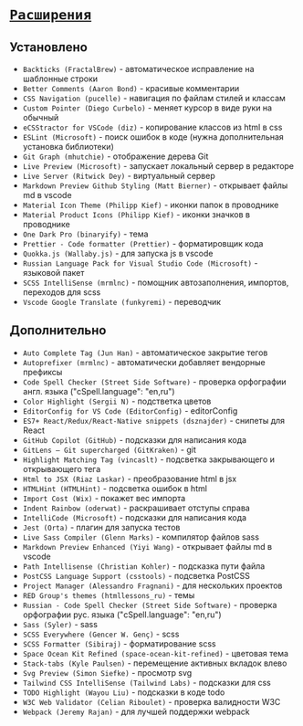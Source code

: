# [`Расширения`](./index.md)

## Установлено

- `Backticks (FractalBrew)` - автоматическое исправление на шаблонные строки
- `Better Comments (Aaron Bond)` - красивые комментарии
- `CSS Navigation (pucelle)` - навигация по файлам стилей и классам
- `Custom Pointer (Diego Curbelo)` - меняет курсор в виде руки на обычный
- `eCSStractor for VSCode (diz)` - копирование классов из html в css
- `ESLint (Microsoft)` - поиск ошибок в коде (нужна дополнительная установка библиотеки)
- `Git Graph (mhutchie)` - отображение дерева Git
- `Live Preview (Microsoft)` - запускает локальный сервер в редакторе
- `Live Server (Ritwick Dey)` - виртуальный сервер
- `Markdown Preview Github Styling (Matt Bierner)` - открывает файлы md в vscode
- `Material Icon Theme (Philipp Kief)` - иконки папок в проводнике
- `Material Product Icons (Philipp Kief)` - иконки значков в проводнике
- `One Dark Pro (binaryify)` - тема
- `Prettier - Code formatter (Prettier)` - форматировщик кода
- `Quokka.js (Wallaby.js)` - для запуска js в vscode
- `Russian Language Pack for Visual Studio Code (Microsoft)` - языковой пакет
- `SCSS IntelliSense (mrmlnc)` - помощник автозаполнения, импортов, переходов для scss
- `Vscode Google Translate (funkyremi)` - переводчик

## Дополнительно

- `Auto Complete Tag (Jun Han)` - автоматическое закрытие тегов
- `Autoprefixer (mrmlnc)` - автоматически добавляет вендорные префиксы
- `Code Spell Checker (Street Side Software)` - проверка орфографии англ. языка ("cSpell.language": "en,ru")
- `Color Highlight (Sergii N)` - подстветка цветов
- `EditorConfig for VS Code (EditorConfig)` - editorConfig
- `ES7+ React/Redux/React-Native snippets (dsznajder)` - снипеты для React
- `GitHub Copilot (GitHub)` - подсказки для написания кода
- `GitLens — Git supercharged (GitKraken)` - git
- `Highlight Matching Tag (vincaslt)` - подсветка закрывающего и открывающего тега
- `Html to JSX (Riaz Laskar)` - преобразование html в jsx
- `HTMLHint (HTMLHint)` - подсветка ошибок в html
- `Import Cost (Wix)` - покажет вес импорта
- `Indent Rainbow (oderwat)` - раскрашивает отступы справа
- `IntelliCode (Microsoft)` - подсказки для написания кода
- `Jest (Orta)` - плагин для запуска тестов
- `Live Sass Compiler (Glenn Marks)` - компилятор файлов sass
- `Markdown Preview Enhanced (Yiyi Wang)` - открывает файлы md в vscode
- `Path Intellisense (Christian Kohler)` - подсказка пути файла
- `PostCSS Language Support (csstools)` - подсветка PostCSS
- `Project Manager (Alessandro Fragnani)` - для нескольких проектов
- `RED Group's themes (htmllessons_ru)` - темы
- `Russian - Code Spell Checker (Street Side Software)` - проверка орфографии рус. языка ("cSpell.language": "en,ru")
- `Sass (Syler)` - sass
- `SCSS Everywhere (Gencer W. Genç)` - scss
- `SCSS Formatter (Sibiraj)` - форматирование scss
- `Space Ocean Kit Refined (space-ocean-kit-refined)` - цветовая тема
- `Stack-tabs (Kyle Paulsen)` - перемещение активных вкладок влево
- `Svg Preview (Simon Siefke)` - просмотр svg
- `Tailwind CSS IntelliSense (Tailwind Labs)` - подсказки для css
- `TODO Highlight (Wayou Liu)` - подсказки в коде todo
- `W3C Web Validator (Celian Riboulet)` - проверка валидности W3C
- `Webpack (Jeremy Rajan)` - для лучшей поддержки webpack
